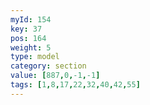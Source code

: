```yaml
---
myId: 154
key: 37
pos: 164
weight: 5
type: model
category: section
value: [887,0,-1,-1]
tags: [1,8,17,22,32,40,42,55]
---
```

